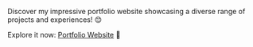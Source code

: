 Discover my impressive portfolio website showcasing a diverse range of projects and experiences! 😊

Explore it now: [Portfolio Website](https://findkaylrabanzo.vercel.app/) 🚀
